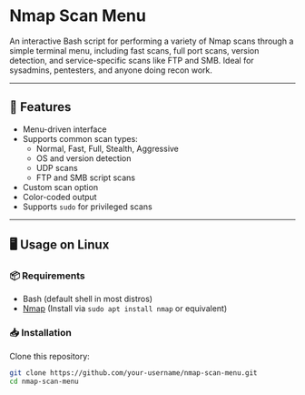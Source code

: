 # Nmap Scan Menu

An interactive Bash script for performing a variety of Nmap scans through a simple terminal menu, including fast scans, full port scans, version detection, and service-specific scans like FTP and SMB. Ideal for sysadmins, pentesters, and anyone doing recon work.

---

## 🚀 Features

- Menu-driven interface
- Supports common scan types:
  - Normal, Fast, Full, Stealth, Aggressive
  - OS and version detection
  - UDP scans
  - FTP and SMB script scans
- Custom scan option
- Color-coded output
- Supports `sudo` for privileged scans

---

## 🖥️ Usage on Linux

### 📦 Requirements

- Bash (default shell in most distros)
- [Nmap](https://nmap.org/) (Install via `sudo apt install nmap` or equivalent)

### 📥 Installation

Clone this repository:

```bash
git clone https://github.com/your-username/nmap-scan-menu.git
cd nmap-scan-menu
